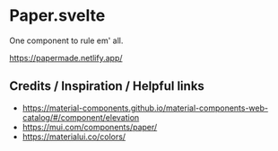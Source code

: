 # Paper.svelte

One component to rule em' all.

https://papermade.netlify.app/

## Credits / Inspiration / Helpful links

- https://material-components.github.io/material-components-web-catalog/#/component/elevation
- https://mui.com/components/paper/
- https://materialui.co/colors/

